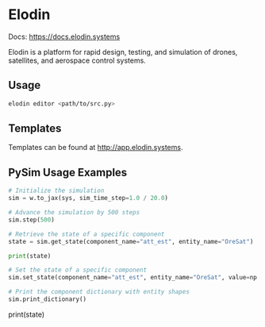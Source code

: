 # Elodin

Docs: https://docs.elodin.systems

Elodin is a platform for rapid design, testing, and simulation of drones, satellites, and aerospace control systems.

## Usage

```sh
elodin editor <path/to/src.py>
```

## Templates

Templates can be found at http://app.elodin.systems.

## PySim Usage Examples

```python
# Initialize the simulation
sim = w.to_jax(sys, sim_time_step=1.0 / 20.0)

# Advance the simulation by 500 steps
sim.step(500)

# Retrieve the state of a specific component
state = sim.get_state(component_name="att_est", entity_name="OreSat")

print(state)

# Set the state of a specific component
sim.set_state(component_name="att_est", entity_name="OreSat", value=np.array([1.0, 0.0, 0.0, 0.0]))

# Print the component dictionary with entity shapes
sim.print_dictionary()
```

print(state)
